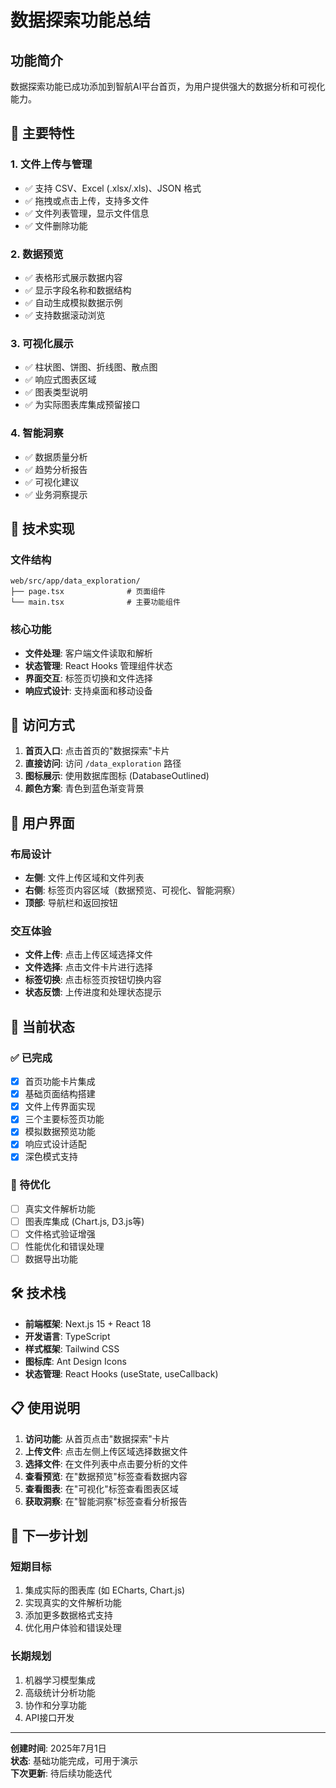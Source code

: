 # 数据探索功能总结

## 功能简介

数据探索功能已成功添加到智航AI平台首页，为用户提供强大的数据分析和可视化能力。

## 🎯 主要特性

### 1. 文件上传与管理
- ✅ 支持 CSV、Excel (.xlsx/.xls)、JSON 格式
- ✅ 拖拽或点击上传，支持多文件
- ✅ 文件列表管理，显示文件信息
- ✅ 文件删除功能

### 2. 数据预览
- ✅ 表格形式展示数据内容
- ✅ 显示字段名称和数据结构
- ✅ 自动生成模拟数据示例
- ✅ 支持数据滚动浏览

### 3. 可视化展示
- ✅ 柱状图、饼图、折线图、散点图
- ✅ 响应式图表区域
- ✅ 图表类型说明
- ✅ 为实际图表库集成预留接口

### 4. 智能洞察
- ✅ 数据质量分析
- ✅ 趋势分析报告
- ✅ 可视化建议
- ✅ 业务洞察提示

## 🔧 技术实现

### 文件结构
```
web/src/app/data_exploration/
├── page.tsx              # 页面组件
└── main.tsx              # 主要功能组件
```

### 核心功能
- **文件处理**: 客户端文件读取和解析
- **状态管理**: React Hooks 管理组件状态
- **界面交互**: 标签页切换和文件选择
- **响应式设计**: 支持桌面和移动设备

## 🚀 访问方式

1. **首页入口**: 点击首页的"数据探索"卡片
2. **直接访问**: 访问 `/data_exploration` 路径
3. **图标展示**: 使用数据库图标 (DatabaseOutlined)
4. **颜色方案**: 青色到蓝色渐变背景

## 🎨 用户界面

### 布局设计
- **左侧**: 文件上传区域和文件列表
- **右侧**: 标签页内容区域（数据预览、可视化、智能洞察）
- **顶部**: 导航栏和返回按钮

### 交互体验
- **文件上传**: 点击上传区域选择文件
- **文件选择**: 点击文件卡片进行选择
- **标签切换**: 点击标签页按钮切换内容
- **状态反馈**: 上传进度和处理状态提示

## 📝 当前状态

### ✅ 已完成
- [x] 首页功能卡片集成
- [x] 基础页面结构搭建
- [x] 文件上传界面实现
- [x] 三个主要标签页功能
- [x] 模拟数据预览功能
- [x] 响应式设计适配
- [x] 深色模式支持

### 🔄 待优化
- [ ] 真实文件解析功能
- [ ] 图表库集成 (Chart.js, D3.js等)
- [ ] 文件格式验证增强
- [ ] 性能优化和错误处理
- [ ] 数据导出功能

## 🛠️ 技术栈

- **前端框架**: Next.js 15 + React 18
- **开发语言**: TypeScript
- **样式框架**: Tailwind CSS
- **图标库**: Ant Design Icons
- **状态管理**: React Hooks (useState, useCallback)

## 📋 使用说明

1. **访问功能**: 从首页点击"数据探索"卡片
2. **上传文件**: 点击左侧上传区域选择数据文件
3. **选择文件**: 在文件列表中点击要分析的文件
4. **查看预览**: 在"数据预览"标签查看数据内容
5. **查看图表**: 在"可视化"标签查看图表区域
6. **获取洞察**: 在"智能洞察"标签查看分析报告

## 🔮 下一步计划

### 短期目标
1. 集成实际的图表库 (如 ECharts, Chart.js)
2. 实现真实的文件解析功能
3. 添加更多数据格式支持
4. 优化用户体验和错误处理

### 长期规划
1. 机器学习模型集成
2. 高级统计分析功能
3. 协作和分享功能
4. API接口开发

---

**创建时间**: 2025年7月1日  
**状态**: 基础功能完成，可用于演示  
**下次更新**: 待后续功能迭代 